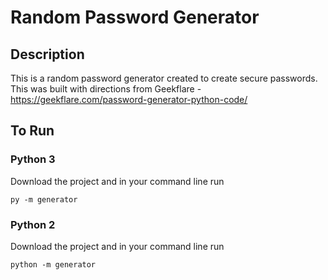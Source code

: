 # Random Password Generator

## Description

This is a random password generator created to create secure passwords. This was built with directions from Geekflare - https://geekflare.com/password-generator-python-code/

## To Run

### Python 3
Download the project and in your command line run 
```
py -m generator

```

### Python 2
Download the project and in your command line run 
```
python -m generator

```